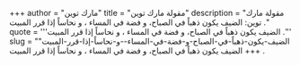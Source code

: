 +++
author = "مارك توين"
title = "مقولة مارك توين"
description = "مقولة مارك توين: الضيف يكون ذهباً في الصباح، و فضة في المساء ، و نحاساً إذا قرر المبيت ."
quote = '''الضيف يكون ذهباً في الصباح، و فضة في المساء ، و نحاساً إذا قرر المبيت .'''
slug = "الضيف-يكون-ذهباً-في-الصباح-و-فضة-في-المساء--و-نحاساً-إذا-قرر-المبيت"
+++
الضيف يكون ذهباً في الصباح، و فضة في المساء ، و نحاساً إذا قرر المبيت .
